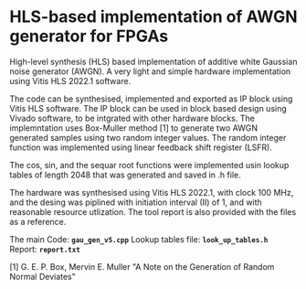 # HLS-based implementation of AWGN generator for FPGAs
High-level synthesis (HLS) based implementation of additive white Gaussian noise generator (AWGN). A very light and simple hardware implementation using Vitis HLS 2022.1 software.

The code can be synthesised, implemented and exported as IP block using Vitis HLS software. The IP block can be used in block based design using Vivado software, to be intgrated with other hardware blocks. The implemntation uses Box-Muller method [1] to generate two AWGN generated samples using two random integer values. The random integer function was implemented using linear feedback shift register (LSFR).

The cos, sin, and the sequar root functions were implemented usin lookup tables of length 2048 that was generated and saved in .h file.

The hardware was synthesised using Vitis HLS 2022.1, with clock 100 MHz, and the desing was piplined with initiation interval (II) of 1, and with reasonable resource utlization. The tool report is also provided with the files as a reference.

The main Code: **`gau_gen_v5.cpp`**
Lookup tables file: **`look_up_tables.h`**
Report: **`report.txt`**

[1] G. E. P. Box, Mervin E. Muller "A Note on the Generation of Random Normal Deviates"
